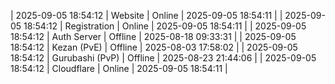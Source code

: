 | 2025-09-05 18:54:12 | Website | Online | 2025-09-05 18:54:11 |
| 2025-09-05 18:54:12 | Registration | Online | 2025-09-05 18:54:11 |
| 2025-09-05 18:54:12 | Auth Server | Offline | 2025-08-18 09:33:31 |
| 2025-09-05 18:54:12 | Kezan (PvE) | Offline | 2025-08-03 17:58:02 |
| 2025-09-05 18:54:12 | Gurubashi (PvP) | Offline | 2025-08-23 21:44:06 |
| 2025-09-05 18:54:12 | Cloudflare | Online | 2025-09-05 18:54:11 |
